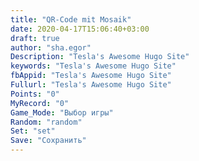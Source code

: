 ```yaml
---
title: "QR-Code mit Mosaik"
date: 2020-04-17T15:06:40+03:00
draft: true
author: "sha.egor"
Description: "Tesla's Awesome Hugo Site"
keywords: "Tesla's Awesome Hugo Site"
fbAppid: "Tesla's Awesome Hugo Site"
Fullurl: "Tesla's Awesome Hugo Site"
Points: "0"
MyRecord: "0"
Game_Mode: "Выбор игры"
Random: "random"
Set: "set"
Save: "Сохранить"
---
```

